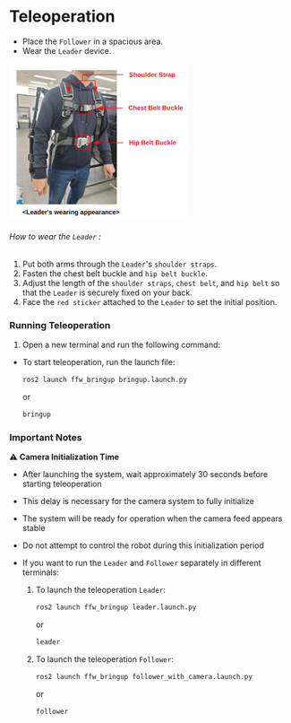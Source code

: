 # Teleoperation
- Place the `Follower` in a spacious area.
- Wear the `Leader` device.


![Leader's wearing appearance](assets/leader_wearing_appearance.png)


###### How to wear the `Leader` :
1. Put both arms through the `Leader`'s `shoulder straps`.
2. Fasten the chest belt buckle and `hip belt buckle`.
3. Adjust the length of the `shoulder straps`, `chest belt`, and `hip belt` so that the `Leader` is securely fixed on your back.
4. Face the `red sticker` attached to the `Leader` to set the initial position.

### Running Teleoperation

1. Open a new terminal and run the following command:

- To start teleoperation, run the launch file:
    ```bash
    ros2 launch ffw_bringup bringup.launch.py
    ```
    or
    ```bash
    bringup
    ```

### Important Notes

⚠️ **Camera Initialization Time**
- After launching the system, wait approximately 30 seconds before starting teleoperation
- This delay is necessary for the camera system to fully initialize
- The system will be ready for operation when the camera feed appears stable
- Do not attempt to control the robot during this initialization period

- If you want to run the `Leader` and `Follower` separately in different terminals:
    1. To launch the teleoperation `Leader`:
         ```bash
         ros2 launch ffw_bringup leader.launch.py
         ```
         or
         ``` bash
         leader
         ```
    2. To launch the teleoperation `Follower`:
         ```bash
         ros2 launch ffw_bringup follower_with_camera.launch.py
         ```
         or
         ``` bash
         follower
         ```
